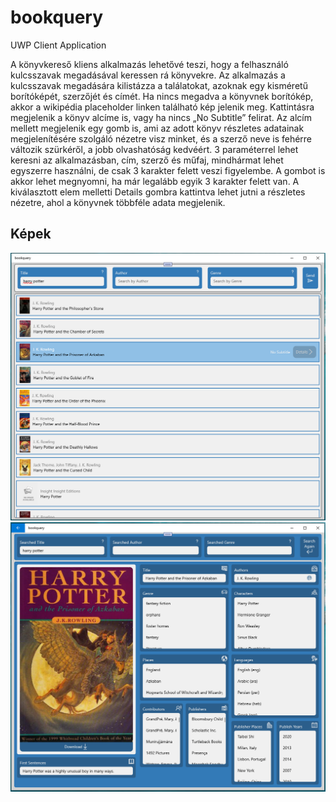 # bookquery
 UWP Client Application

A könyvkereső kliens alkalmazás lehetővé teszi, hogy a felhasználó kulcsszavak megadásával keressen rá könyvekre. Az alkalmazás a kulcsszavak megadására kilistázza a találatokat, azoknak egy kisméretű borítóképét, szerzőjét és címét. Ha nincs megadva a könyvnek borítókép, akkor a wikipédia placeholder linken található kép jelenik meg. Kattintásra megjelenik a könyv alcíme is, vagy ha nincs „No Subtitle” felirat. Az alcím mellett megjelenik egy gomb is, ami az adott könyv részletes adatainak megjelenítésére szolgáló nézetre visz minket, és a szerző neve is fehérre változik szürkéről, a jobb olvashatóság kedvéért. 3 paraméterrel lehet keresni az alkalmazásban, cím, szerző és műfaj, mindhármat lehet egyszerre használni, de csak 3 karakter felett veszi figyelembe. A gombot is akkor lehet megnyomni, ha már legalább egyik 3 karakter felett van. A kiválasztott elem melletti Details gombra kattintva lehet jutni a részletes nézetre, ahol a könyvnek többféle adata megjelenik.

## Képek

![Lista](https://github.com/markovics-gergely/bookquery/blob/main/pics/list.PNG)
![Részletek](https://github.com/markovics-gergely/bookquery/blob/main/pics/detail.PNG)
